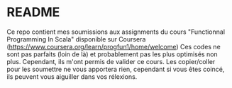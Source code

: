 README
=======

Ce repo contient mes soumissions aux assignments du cours "Functionnal Programming In Scala" disponible sur Coursera (https://www.coursera.org/learn/progfun1/home/welcome)
Ces codes ne sont pas parfaits (loin de là) et probablement pas les plus optimisés non plus. Cependant, ils m'ont permis de valider ce cours.
Les copier/coller pour les soumettre ne vous apportera rien, cependant si vous êtes coincé, ils peuvent vous aiguiller dans vos rélexions.

